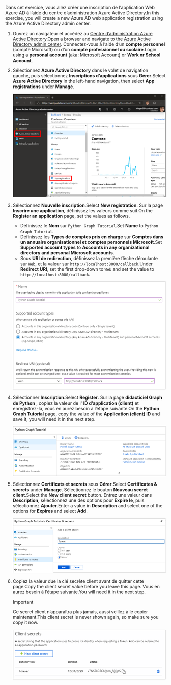 <!-- markdownlint-disable MD002 MD041 -->

<span data-ttu-id="974af-101">Dans cet exercice, vous allez créer une inscription de l’application Web Azure AD à l’aide du centre d’administration Azure Active Directory.</span><span class="sxs-lookup"><span data-stu-id="974af-101">In this exercise, you will create a new Azure AD web application registration using the Azure Active Directory admin center.</span></span>

1. <span data-ttu-id="974af-102">Ouvrez un navigateur et accédez au [Centre d’administration Azure Active Directory](https://aad.portal.azure.com).</span><span class="sxs-lookup"><span data-stu-id="974af-102">Open a browser and navigate to the [Azure Active Directory admin center](https://aad.portal.azure.com).</span></span> <span data-ttu-id="974af-103">Connectez-vous à l’aide d’un **compte personnel** (compte Microsoft) ou d’un **compte professionnel ou scolaire**.</span><span class="sxs-lookup"><span data-stu-id="974af-103">Login using a **personal account** (aka: Microsoft Account) or **Work or School Account**.</span></span>

1. <span data-ttu-id="974af-104">Sélectionnez **Azure Active Directory** dans le volet de navigation gauche, puis sélectionnez **Inscriptions d’applications** sous **Gérer**.</span><span class="sxs-lookup"><span data-stu-id="974af-104">Select **Azure Active Directory** in the left-hand navigation, then select **App registrations** under **Manage**.</span></span>

    ![<span data-ttu-id="974af-105">Une capture d’écran des inscriptions d’applications</span><span class="sxs-lookup"><span data-stu-id="974af-105">A screenshot of the App registrations</span></span> ](./images/aad-portal-app-registrations.png)

1. <span data-ttu-id="974af-106">Sélectionnez **Nouvelle inscription**.</span><span class="sxs-lookup"><span data-stu-id="974af-106">Select **New registration**.</span></span> <span data-ttu-id="974af-107">Sur la page **Inscrire une application**, définissez les valeurs comme suit.</span><span class="sxs-lookup"><span data-stu-id="974af-107">On the **Register an application** page, set the values as follows.</span></span>

    - <span data-ttu-id="974af-108">Définissez le **Nom** sur `Python Graph Tutorial`.</span><span class="sxs-lookup"><span data-stu-id="974af-108">Set **Name** to `Python Graph Tutorial`.</span></span>
    - <span data-ttu-id="974af-109">Définissez les **Types de comptes pris en charge** sur **Comptes dans un annuaire organisationnel et comptes personnels Microsoft**.</span><span class="sxs-lookup"><span data-stu-id="974af-109">Set **Supported account types** to **Accounts in any organizational directory and personal Microsoft accounts**.</span></span>
    - <span data-ttu-id="974af-110">Sous **URI de redirection**, définissez la première flèche déroulante sur `Web`, et la valeur sur `http://localhost:8000/callback`.</span><span class="sxs-lookup"><span data-stu-id="974af-110">Under **Redirect URI**, set the first drop-down to `Web` and set the value to `http://localhost:8000/callback`.</span></span>

    ![Capture d’écran de la page Inscrire une application](./images/aad-register-an-app.png)

1. <span data-ttu-id="974af-112">Sélectionner **Inscription**.</span><span class="sxs-lookup"><span data-stu-id="974af-112">Select **Register**.</span></span> <span data-ttu-id="974af-113">Sur la page **didacticiel Graph de Python** , copiez la valeur de l' **ID d’application (client)** et enregistrez-la, vous en aurez besoin à l’étape suivante.</span><span class="sxs-lookup"><span data-stu-id="974af-113">On the **Python Graph Tutorial** page, copy the value of the **Application (client) ID** and save it, you will need it in the next step.</span></span>

    ![Une capture d’écran de l’ID d’application de la nouvelle inscription d'application](./images/aad-application-id.png)

1. <span data-ttu-id="974af-115">Sélectionnez **Certificats et secrets** sous **Gérer**.</span><span class="sxs-lookup"><span data-stu-id="974af-115">Select **Certificates & secrets** under **Manage**.</span></span> <span data-ttu-id="974af-116">Sélectionnez le bouton **Nouveau secret client**.</span><span class="sxs-lookup"><span data-stu-id="974af-116">Select the **New client secret** button.</span></span> <span data-ttu-id="974af-117">Entrez une valeur dans **Description**, sélectionnez une des options pour **Expire le**, puis sélectionnez **Ajouter**.</span><span class="sxs-lookup"><span data-stu-id="974af-117">Enter a value in **Description** and select one of the options for **Expires** and select **Add**.</span></span>

    ![Une capture d’écran de la boîte de dialogue Ajouter une clé secrète client](./images/aad-new-client-secret.png)

1. <span data-ttu-id="974af-119">Copiez la valeur due la clé secrète client avant de quitter cette page.</span><span class="sxs-lookup"><span data-stu-id="974af-119">Copy the client secret value before you leave this page.</span></span> <span data-ttu-id="974af-120">Vous en aurez besoin à l’étape suivante.</span><span class="sxs-lookup"><span data-stu-id="974af-120">You will need it in the next step.</span></span>

    > [!IMPORTANT]
    > <span data-ttu-id="974af-121">Ce secret client n’apparaîtra plus jamais, aussi veillez à le copier maintenant.</span><span class="sxs-lookup"><span data-stu-id="974af-121">This client secret is never shown again, so make sure you copy it now.</span></span>

    ![Une capture d’écran de la clé secrète client nouvellement ajoutée](./images/aad-copy-client-secret.png)
